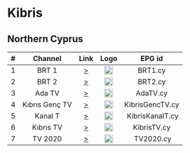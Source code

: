 <h1>Kibris</h1>

<h2>Northern Cyprus</h2>

| # |    Channel     |                                     Link                                      |                           Logo                           |      EPG id      |
|:-:|:--------------:|:-----------------------------------------------------------------------------:|:--------------------------------------------------------:|:----------------:|
| 1 |     BRT 1      |    [>](https://sc-kuzeykibrissmarttv.ercdn.net/brt1hd/bant1/playlist.m3u8)    | <img height="20" src="https://i.imgur.com/gOPAi2c.png"/> |     BRT1.cy      |
| 2 |     BRT 2      |    [>](https://sc-kuzeykibrissmarttv.ercdn.net/brt2hd/bant1/playlist.m3u8)    | <img height="20" src="https://i.imgur.com/t5kbIuj.png"/> |     BRT2.cy      |
| 3 |     Ada TV     |    [>](https://sc-kuzeykibrissmarttv.ercdn.net/adatv/bant1/playlist.m3u8)     | <img height="20" src="https://i.imgur.com/LPQfdz2.png"/> |     AdaTV.cy     |
| 4 | Kıbrıs Genç TV | [>](https://sc-kuzeykibrissmarttv.ercdn.net/kibrisgenctv/bant1/playlist.m3u8) | <img height="20" src="https://i.imgur.com/eBdQn9h.png"/> | KibrisGencTV.cy  |
| 5 |    Kanal T     |   [>](https://sc-kuzeykibrissmarttv.ercdn.net/kanalt/bantp1/playlist.m3u8)    | <img height="20" src="https://i.imgur.com/4bA4pXT.png"/> |  KibrisKanalT.cy |
| 6 |   Kıbrıs TV    |   [>](https://sc-kuzeykibrissmarttv.ercdn.net/kibristv/bant1/playlist.m3u8)   | <img height="20" src="https://i.imgur.com/5MJZPTo.png"/> |   KibrisTV.cy    |
| 7 |    TV 2020     |   [>](https://sc-kuzeykibrissmarttv.ercdn.net/tv2020/bantp1/playlist.m3u8)    | <img height="20" src="https://i.imgur.com/rtfsNdd.png"/> |     TV2020.cy    |
